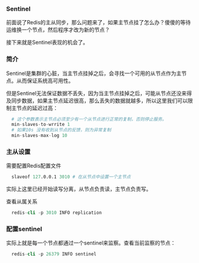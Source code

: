 ### Sentinel

  前面说了Redis的主从同步，那么问题来了，如果主节点挂了怎么办？傻傻的等待运维换一个节点，然后程序才改为新的节点？

  接下来就是Sentinel表现的机会了。

### 简介

  Sentinel是集群的心脏，当主节点挂掉之后，会寻找一个可用的从节点作为主节点。从而保证系统高可用性。

  但是Sentinel无法保证数据不丢失，因为当主节点挂掉之后，可能从节点还没来得及同步数据，如果主节点延迟很高，那么丢失的数据就越多，所以这里我们可以限制主节点的延迟过高：

```s
  # 这个参数表示主节点必须至少有一个从节点进行正常的复制，否则停止服务。
  min-slaves-to-wrrite 1
  # 如果10s 没有收到从节点的反馈，则为异常复制
  min-slaves-max-log 10
```

### 主从设置

  需要配置Redis配置文件

```s
  slaveof 127.0.0.1 3010 # 在从节点中设置一个主节点
```

  实际上这里已经开始读写分离，从节点负责读，主节点负责写。

  查看从属关系
```s
  redis-cli -p 3010 INFO replication
```

### 配置sentinel

  实际上就是每一个节点都通过一个sentinel来监察。查看当前监察的节点：

```s
  redis-cli -p 26379 INFO sentinel
```